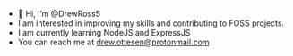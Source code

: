 - 👋 Hi, I’m @DrewRoss5
- I am interested in improving my skills and contributing to FOSS projects.
- I am currently learning NodeJS and ExpressJS
- You can reach me at drew.ottesen@protonmail.com
